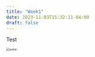 ```yaml
---
title: "Week1"
date: 2023-11-03T15:32:11-04:00
draft: false
---
```


Test

<img src="../assets/week1/avatar.jpg" alt="avatar" style="zoom:50%;" />

